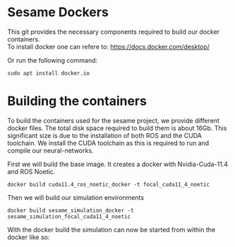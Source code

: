 # Sesame Dockers
This git provides the necessary components required to build our docker containers.\
To install docker one can refere to: https://docs.docker.com/desktop/

Or run the following command: 
```
sudo apt install docker.io
```

# Building the containers
To build the containers used for the sesame project, we provide different docker files. 
The total disk space required to build them is about 16Gb.
This significant size is due to the installation of both ROS and the CUDA toolchain.
We install the CUDA toolchain as this is required to run and compile our neural-networks.

First we will build the base image. It creates a docker with Nvidia-Cuda-11.4 and ROS Noetic.
```
docker build cuda11.4_ros_noetic_docker -t focal_cuda11_4_noetic
```
Then we will build our simulation environments
```
docker build sesame_simulation_docker -t sesame_simulation_focal_cuda11_4_noetic
```
With the docker build the simulation can now be started from within the docker like so:
